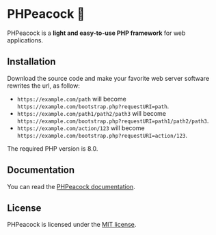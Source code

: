 # PHPeacock 🦚

PHPeacock is a **light and easy-to-use PHP framework** for web applications.

## Installation

Download the source code and make your favorite web server software rewrites the url, as follow:

* `https://example.com/path` will become `https://example.com/bootstrap.php?requestURI=path`.
* `https://example.com/path1/path2/path3` will become `https://example.com/bootstrap.php?requestURI=path1/path2/path3`.
* `https://example.com/action/123` will become `https://example.com/bootstrap.php?requestURI=action/123`.

The required PHP version is 8.0.

## Documentation

You can read the [PHPeacock documentation](docs/documentation.md).

## License

PHPeacock is licensed under the [MIT license](LICENSE).

